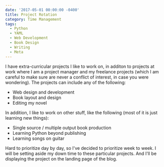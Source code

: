 ```yaml
---
date: '2017-05-01 00:00:00 -0400'
title: Project Rotation
category: Time Management
tags:
  - Python
  - YAML
  - Web Development
  - Book Design
  - Writing
  - Meta
---
```


I have extra-curricular projects I like to work on, in additon to projects at work where I am a project manager and my freelance projects (which I am careful to make sure are never a conflict of interest, in case you were wondering). The projects can include any of the following:

- Web design and development
- Book layout and design
- Editing my novel

In addition, I like to work on other stuff, like the following (most of it is just learning new things): 

- Single source / multiple output book production
- Learning Python beyond publishing
- Learning songs on guitar

Hard to prioritize day by day, so I've decided to prioritize week to week. I will be setting aside my down time to these particular projects. And I'll be displaying the project on the landing page of the blog.